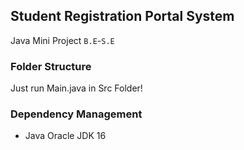 ## Student Registration Portal System
Java Mini Project `B.E`-`S.E`  
### Folder Structure
  Just run Main.java in Src Folder!
### Dependency Management
  - Java Oracle JDK 16

